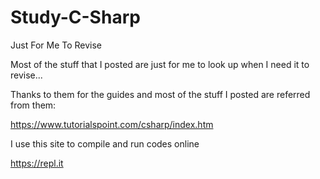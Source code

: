 # Study-C-Sharp

Just For Me To Revise

Most of the stuff that I posted are just for me to look up when I need it to revise...

Thanks to them for the guides and most of the stuff I posted are referred from them:

https://www.tutorialspoint.com/csharp/index.htm

I use this site to compile and run codes online

https://repl.it
